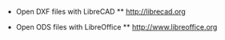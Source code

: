 * Open DXF files with LibreCAD
** http://librecad.org

* Open ODS files with LibreOffice
** http://www.libreoffice.org
